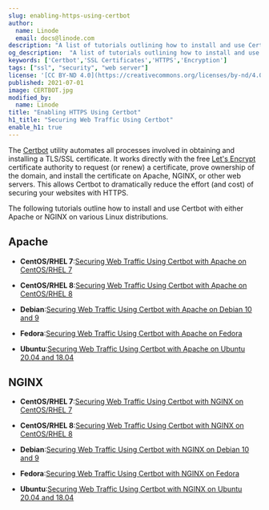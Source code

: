 ```yaml
---
slug: enabling-https-using-certbot
author:
  name: Linode
  email: docs@linode.com
description: "A list of tutorials outlining how to install and use Certbot with Apache on various Linux distributions. Certbot is a tool that automates the process of requesting a signed TLS/SSL certificate through Let’s Encrypt, easily enabling HTTPS on your websites."
og_description:  "A list of tutorials outlining how to install and use Certbot with Apache on various Linux distributions. Certbot is a tool that automates the process of requesting a signed TLS/SSL certificate through Let’s Encrypt, easily enabling HTTPS on your websites."
keywords: ['Certbot','SSL Certificates','HTTPS','Encryption']
tags: ["ssl", "security", "web server"]
license: '[CC BY-ND 4.0](https://creativecommons.org/licenses/by-nd/4.0)'
published: 2021-07-01
image: CERTBOT.jpg
modified_by:
  name: Linode
title: "Enabling HTTPS Using Certbot"
h1_title: "Securing Web Traffic Using Certbot"
enable_h1: true
---
```


The [Certbot](https://certbot.eff.org/) utility automates all processes involved in obtaining and installing a TLS/SSL certificate. It works directly with the free [Let's Encrypt](https://letsencrypt.org/) certificate authority to request (or renew) a certificate, prove ownership of the domain, and install the certificate on Apache, NGINX, or other web servers. This allows Certbot to dramatically reduce the effort (and cost) of securing your websites with HTTPS.

The following tutorials outline how to install and use Certbot with either Apache or NGINX on various Linux distributions.

## Apache

- **CentOS/RHEL 7**:[Securing Web Traffic Using Certbot with Apache on CentOS/RHEL 7](/docs/guides/enabling-https-using-certbot-with-apache-on-centos-7)

- **CentOS/RHEL 8**:[Securing Web Traffic Using Certbot with Apache on CentOS/RHEL 8](/docs/guides/enabling-https-using-certbot-with-apache-on-centos-8)

- **Debian**:[Securing Web Traffic Using Certbot with Apache on Debian 10 and 9](/docs/guides/enabling-https-using-certbot-with-apache-on-debian)

- **Fedora**:[Securing Web Traffic Using Certbot with Apache on Fedora](/docs/guides/enabling-https-using-certbot-with-apache-on-fedora)

- **Ubuntu**:[Securing Web Traffic Using Certbot with Apache on Ubuntu 20.04 and 18.04](/docs/guides/enabling-https-using-certbot-with-apache-on-ubuntu)

## NGINX

- **CentOS/RHEL 7**:[Securing Web Traffic Using Certbot with NGINX on CentOS/RHEL 7](/docs/guides/enabling-https-using-certbot-with-nginx-on-centos-7)

- **CentOS/RHEL 8**:[Securing Web Traffic Using Certbot with NGINX on CentOS/RHEL 8](/docs/guides/enabling-https-using-certbot-with-nginx-on-centos-8)

- **Debian**:[Securing Web Traffic Using Certbot with NGINX on Debian 10 and 9](/docs/guides/enabling-https-using-certbot-with-nginx-on-debian)

- **Fedora**:[Securing Web Traffic Using Certbot with NGINX on Fedora](/docs/guides/enabling-https-using-certbot-with-nginx-on-fedora)

- **Ubuntu**:[Securing Web Traffic Using Certbot with NGINX on Ubuntu 20.04 and 18.04](/docs/guides/enabling-https-using-certbot-with-nginx-on-ubuntu)